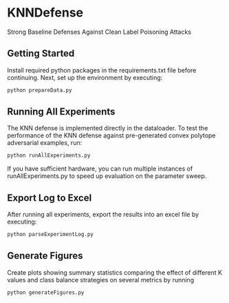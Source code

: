 # KNNDefense
Strong Baseline Defenses Against Clean Label Poisoning Attacks

## Getting Started
Install required python packages in the requirements.txt file before continuing. Next, set up the environment by executing:

```bash
python prepareData.py
```

## Running All Experiments
The KNN defense is implemented directly in the dataloader. To test the performance of the KNN defense against pre-generated convex polytope adversarial examples, run:

```bash
python runAllExperiments.py
```

If you have sufficient hardware, you can run multiple instances of runAllExperiments.py to speed up evaluation on the parameter sweep.

## Export Log to Excel
After running all experiments, export the results into an excel file by executing:

```bash
python parseExperimentLog.py
```

## Generate Figures
Create plots showing summary statistics comparing the effect of different K values and class balance strategies on several metrics by running
```bash
python generateFigures.py
```
